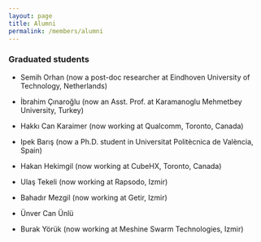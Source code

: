 ```yaml
---
layout: page
title: Alumni
permalink: /members/alumni
---
```


### Graduated students

* Semih Orhan (now a post-doc researcher at Eindhoven University of Technology, Netherlands)

* İbrahim Çınaroğlu (now an Asst. Prof. at Karamanoglu Mehmetbey University, Turkey)

* Hakkı Can Karaimer (now working at Qualcomm, Toronto, Canada)

* Ipek Barış (now a Ph.D. student in Universitat Politècnica de València, Spain)

* Hakan Hekimgil (now working at CubeHX, Toronto, Canada)

* Ulaş Tekeli (now working at Rapsodo, Izmir)

* Bahadır Mezgil (now working at Getir, Izmir)

* Ünver Can Ünlü
  
* Burak Yörük (now working at Meshine Swarm Technologies, Izmir)

